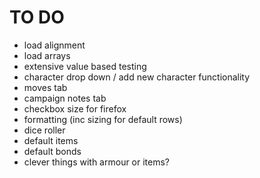 # TO DO
- load alignment
- load arrays
- extensive value based testing
- character drop down / add new character functionality
- moves tab
- campaign notes tab
- checkbox size for firefox
- formatting (inc sizing for default rows)
- dice roller
- default items
- default bonds
- clever things with armour or items?

